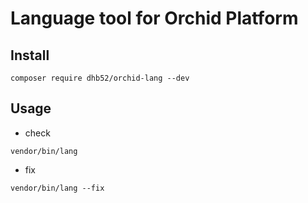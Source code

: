 # Language tool for Orchid Platform

## Install

`composer require dhb52/orchid-lang --dev`

## Usage

- check

`vendor/bin/lang`

- fix

`vendor/bin/lang --fix`
